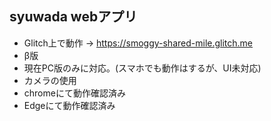 
## syuwada webアプリ

- Glitch上で動作 → https://smoggy-shared-mile.glitch.me
- β版
- 現在PC版のみに対応。(スマホでも動作はするが、UI未対応)
- カメラの使用
- chromeにて動作確認済み
- Edgeにて動作確認済み
